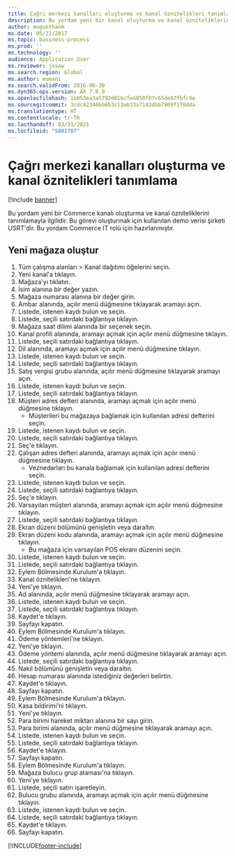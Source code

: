 ```yaml
---
title: Çağrı merkezi kanalları oluşturma ve kanal öznitelikleri tanımlama
description: Bu yordam yeni bir kanal oluşturma ve kanal özniteliklerini tanımlamayla ilgilidir.
author: mugunthanm
ms.date: 05/22/2017
ms.topic: business-process
ms.prod: ''
ms.technology: ''
audience: Application User
ms.reviewer: josaw
ms.search.region: Global
ms.author: mumani
ms.search.validFrom: 2016-06-30
ms.dyn365.ops.version: AX 7.0.0
ms.openlocfilehash: 1b053ea3a5792d016cfe4850f07c65de97fbfc9e
ms.sourcegitcommit: 3cdc42346bb653c13ab33a7142dbb7969f1f6dda
ms.translationtype: HT
ms.contentlocale: tr-TR
ms.lasthandoff: 03/31/2021
ms.locfileid: "5802707"
---
```

# <a name="create-call-center-channels-and-define-channel-attributes"></a>Çağrı merkezi kanalları oluşturma ve kanal öznitelikleri tanımlama

[!include [banner](../includes/banner.md)]

Bu yordam yeni bir Commerce kanalı oluşturma ve kanal özniteliklerini tanımlamayla ilgilidir. Bu görevi oluşturmak için kullanılan demo verisi şirketi USRT'dir. Bu yordam Commerce IT rolü için hazırlanmıştır.


## <a name="create-new-store"></a>Yeni mağaza oluştur
1. Tüm çalışma alanları > Kanal dağıtımı öğelerini seçin.
2. Yeni kanal'a tıklayın.
3. Mağaza'yı tıklatın.
4. İsim alanına bir değer yazın.
5. Mağaza numarası alanına bir değer girin.
6. Ambar alanında, açılır menü düğmesine tıklayarak aramayı açın.
7. Listede, istenen kaydı bulun ve seçin.
8. Listede, seçili satırdaki bağlantıya tıklayın.
9. Mağaza saat dilimi alanında bir seçenek seçin.
10. Kanal profili alanında, aramayı açmak için açılır menü düğmesine tıklayın.
11. Listede, seçili satırdaki bağlantıya tıklayın.
12. Dil alanında, aramayı açmak için açılır menü düğmesine tıklayın.
13. Listede, istenen kaydı bulun ve seçin.
14. Listede, seçili satırdaki bağlantıya tıklayın.
15. Satış vergisi grubu alanında, açılır menü düğmesine tıklayarak aramayı açın.
16. Listede, istenen kaydı bulun ve seçin.
17. Listede, seçili satırdaki bağlantıya tıklayın.
18. Müşteri adres defteri alanında, aramayı açmak için açılır menü düğmesine tıklayın.
    * Müşterileri bu mağazaya bağlamak için kullanılan adresi defterini seçin.  
19. Listede, istenen kaydı bulun ve seçin.
20. Listede, seçili satırdaki bağlantıya tıklayın.
21. Seç'e tıklayın.
22. Çalışan adres defteri alanında, aramayı açmak için açılır menü düğmesine tıklayın.
    * Veznedarları bu kanala bağlamak için kullanılan adresi defterini seçin.  
23. Listede, istenen kaydı bulun ve seçin.
24. Listede, seçili satırdaki bağlantıya tıklayın.
25. Seç'e tıklayın.
26. Varsayılan müşteri alanında, aramayı açmak için açılır menü düğmesine tıklayın.
27. Listede, seçili satırdaki bağlantıya tıklayın.
28. Ekran düzeni bölümünü genişletin veya daraltın.
29. Ekran düzeni kodu alanında, aramayı açmak için açılır menü düğmesine tıklayın.
    * Bu mağaza için varsayılan POS ekranı düzenini seçin.  
30. Listede, istenen kaydı bulun ve seçin.
31. Listede, seçili satırdaki bağlantıya tıklayın.
32. Eylem Bölmesinde Kurulum'a tıklayın.
33. Kanal öznitelikleri'ne tıklayın.
34. Yeni'ye tıklayın.
35. Ad alanında, açılır menü düğmesine tıklayarak aramayı açın.
36. Listede, istenen kaydı bulun ve seçin.
37. Listede, seçili satırdaki bağlantıya tıklayın.
38. Kaydet'e tıklayın.
39. Sayfayı kapatın.
40. Eylem Bölmesinde Kurulum'a tıklayın.
41. Ödeme yöntemleri'ne tıklayın.
42. Yeni'ye tıklayın.
43. Ödeme yöntemi alanında, açılır menü düğmesine tıklayarak aramayı açın.
44. Listede, seçili satırdaki bağlantıya tıklayın.
45. Nakil bölümünü genişletin veya daraltın.
46. Hesap numarası alanında istediğiniz değerleri belirtin.
47. Kaydet'e tıklayın.
48. Sayfayı kapatın.
49. Eylem Bölmesinde Kurulum'a tıklayın.
50. Kasa bildirimi'ni tıklayın.
51. Yeni'ye tıklayın.
52. Para birimi hareket miktarı alanına bir sayı girin.
53. Para birimi alanında, açılır menü düğmesine tıklayarak aramayı açın.
54. Listede, istenen kaydı bulun ve seçin.
55. Listede, seçili satırdaki bağlantıya tıklayın.
56. Kaydet'e tıklayın.
57. Sayfayı kapatın.
58. Eylem Bölmesinde Kurulum'a tıklayın.
59. Mağaza bulucu grup ataması'na tıklayın.
60. Yeni'ye tıklayın.
61. Listede, seçili satırı işaretleyin.
62. Bulucu grubu alanında, aramayı açmak için açılır menü düğmesine tıklayın.
63. Listede, istenen kaydı bulun ve seçin.
64. Listede, seçili satırdaki bağlantıya tıklayın.
65. Kaydet'e tıklayın.
66. Sayfayı kapatın.



[!INCLUDE[footer-include](../../includes/footer-banner.md)]